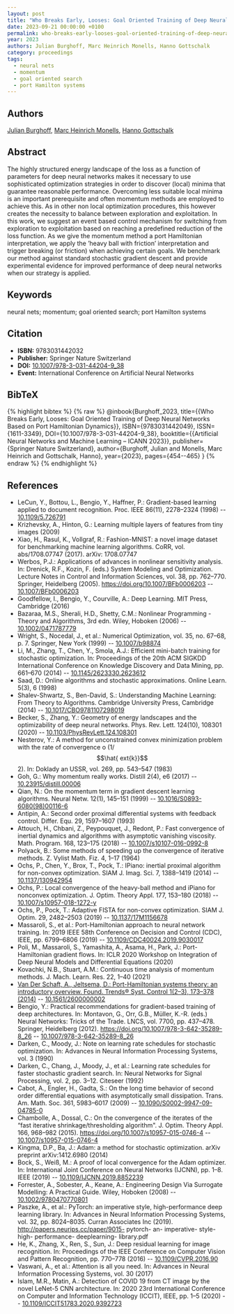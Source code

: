 ```yaml
---
layout: post
title: "Who Breaks Early, Looses: Goal Oriented Training of Deep Neural Networks Based on Port Hamiltonian Dynamics"
date: 2023-09-21 00:00:00 +0100
permalink: who-breaks-early-looses-goal-oriented-training-of-deep-neural-networks-based-on-port-hamiltonian-dynamics
year: 2023
authors: Julian Burghoff, Marc Heinrich Monells, Hanno Gottschalk
category: proceedings
tags:
  - neural nets
  - momentum
  - goal oriented search
  - port Hamilton systems
---
```

 
## Authors
[Julian Burghoff](authors/julian-burghoff), [Marc Heinrich Monells](authors/marc-heinrich-monells), [Hanno Gottschalk](authors/hanno-gottschalk)
 
## Abstract
The highly structured energy landscape of the loss as a function of parameters for deep neural networks makes it necessary to use sophisticated optimization strategies in order to discover (local) minima that guarantee reasonable performance. Overcoming less suitable local minima is an important prerequisite and often momentum methods are employed to achieve this. As in other non local optimization procedures, this however creates the necessity to balance between exploration and exploitation. In this work, we suggest an event based control mechanism for switching from exploration to exploitation based on reaching a predefined reduction of the loss function. As we give the momentum method a port Hamiltonian interpretation, we apply the ’heavy ball with friction’ interpretation and trigger breaking (or friction) when achieving certain goals. We benchmark our method against standard stochastic gradient descent and provide experimental evidence for improved performance of deep neural networks when our strategy is applied.
 
## Keywords
neural nets; momentum; goal oriented search; port Hamilton systems
 
## Citation
- **ISBN:** 9783031442032
- **Publisher:** Springer Nature Switzerland
- **DOI:** [10.1007/978-3-031-44204-9_38](https://doi.org/10.1007/978-3-031-44204-9_38)
- **Event:** International Conference on Artificial Neural Networks
 
## BibTeX
{% highlight bibtex %}
{% raw %}
@inbook{Burghoff_2023,
  title={{Who Breaks Early, Looses: Goal Oriented Training of Deep Neural Networks Based on Port Hamiltonian Dynamics}},
  ISBN={9783031442049},
  ISSN={1611-3349},
  DOI={10.1007/978-3-031-44204-9_38},
  booktitle={{Artificial Neural Networks and Machine Learning – ICANN 2023}},
  publisher={Springer Nature Switzerland},
  author={Burghoff, Julian and Monells, Marc Heinrich and Gottschalk, Hanno},
  year={2023},
  pages={454--465}
}
{% endraw %}
{% endhighlight %}
 
## References
- LeCun, Y., Bottou, L., Bengio, Y., Haffner, P.: Gradient-based learning applied to document recognition. Proc. IEEE 86(11), 2278–2324 (1998) -- [10.1109/5.726791](https://doi.org/10.1109/5.726791)
- Krizhevsky, A., Hinton, G.: Learning multiple layers of features from tiny images (2009)
- Xiao, H., Rasul, K., Vollgraf, R.: Fashion-MNIST: a novel image dataset for benchmarking machine learning algorithms. CoRR, vol. abs/1708.07747 (2017). arXiv: 1708.07747
- Werbos, P.J.: Applications of advances in nonlinear sensitivity analysis. In: Drenick, R.F., Kozin, F. (eds.) System Modeling and Optimization. Lecture Notes in Control and Information Sciences, vol. 38, pp. 762–770. Springer, Heidelberg (2005). https://doi.org/10.1007/BFb0006203 -- [10.1007/BFb0006203](https://doi.org/10.1007/BFb0006203)
- Goodfellow, I., Bengio, Y., Courville, A.: Deep Learning. MIT Press, Cambridge (2016)
- Bazaraa, M.S., Sherali, H.D., Shetty, C.M.: Nonlinear Programming - Theory and Algorithms, 3rd edn. Wiley, Hoboken (2006) -- [10.1002/0471787779](https://doi.org/10.1002/0471787779)
- Wright, S., Nocedal, J., et al.: Numerical Optimization, vol. 35, no. 67–68, p. 7. Springer, New York (1999) -- [10.1007/b98874](https://doi.org/10.1007/b98874)
- Li, M., Zhang, T., Chen, Y., Smola, A.J.: Efficient mini-batch training for stochastic optimization. In: Proceedings of the 20th ACM SIGKDD International Conference on Knowledge Discovery and Data Mining, pp. 661–670 (2014) -- [10.1145/2623330.2623612](https://doi.org/10.1145/2623330.2623612)
- Saad, D.: Online algorithms and stochastic approximations. Online Learn. 5(3), 6 (1998)
- Shalev-Shwartz, S., Ben-David, S.: Understanding Machine Learning: From Theory to Algorithms. Cambridge University Press, Cambridge (2014) -- [10.1017/CBO9781107298019](https://doi.org/10.1017/CBO9781107298019)
- Becker, S., Zhang, Y.: Geometry of energy landscapes and the optimizability of deep neural networks. Phys. Rev. Lett. 124(10), 108301 (2020) -- [10.1103/PhysRevLett.124.108301](https://doi.org/10.1103/PhysRevLett.124.108301)
- Nesterov, Y.: A method for unconstrained convex minimization problem with the rate of convergence o (1/$$\hat{	ext{k}}$$2). In: Doklady an USSR, vol. 269, pp. 543–547 (1983)
- Goh, G.: Why momentum really works. Distill 2(4), e6 (2017) -- [10.23915/distill.00006](https://doi.org/10.23915/distill.00006)
- Qian, N.: On the momentum term in gradient descent learning algorithms. Neural Netw. 12(1), 145–151 (1999) -- [10.1016/S0893-6080(98)00116-6](https://doi.org/10.1016/S0893-6080(98)00116-6)
- Antipin, A.: Second order proximal differential systems with feedback control. Differ. Equ. 29, 1597–1607 (1993)
- Attouch, H., Chbani, Z., Peypouquet, J., Redont, P.: Fast convergence of inertial dynamics and algorithms with asymptotic vanishing viscosity. Math. Program. 168, 123–175 (2018) -- [10.1007/s10107-016-0992-8](https://doi.org/10.1007/s10107-016-0992-8)
- Polyack, B.: Some methods of speeding up the convergence of iterative methods. Z. Vylist Math. Fiz. 4, 1–17 (1964)
- Ochs, P., Chen, Y., Brox, T., Pock, T.: IPiano: inertial proximal algorithm for non-convex optimization. SIAM J. Imag. Sci. 7, 1388–1419 (2014) -- [10.1137/130942954](https://doi.org/10.1137/130942954)
- Ochs, P.: Local convergence of the heavy-ball method and iPiano for nonconvex optimization. J. Optim. Theory Appl. 177, 153–180 (2018) -- [10.1007/s10957-018-1272-y](https://doi.org/10.1007/s10957-018-1272-y)
- Ochs, P., Pock, T.: Adaptive FISTA for non-convex optimization. SIAM J. Optim. 29, 2482–2503 (2019) -- [10.1137/17M1156678](https://doi.org/10.1137/17M1156678)
- Massaroli, S., et al.: Port-Hamiltonian approach to neural network training. In: 2019 IEEE 58th Conference on Decision and Control (CDC), IEEE, pp. 6799–6806 (2019) -- [10.1109/CDC40024.2019.9030017](https://doi.org/10.1109/CDC40024.2019.9030017)
- Poli, M., Massaroli, S., Yamashita, A., Asama, H., Park, J.: Port-Hamiltonian gradient flows. In: ICLR 2020 Workshop on Integration of Deep Neural Models and Differential Equations (2020)
- Kovachki, N.B., Stuart, A.M.: Continuous time analysis of momentum methods. J. Mach. Learn. Res. 22, 1–40 (2021)
- [Van Der Schaft, A., Jeltsema, D.: Port-Hamiltonian systems theory: an introductory overview. Found. Trends® Syst. Control 1(2–3), 173–378 (2014)](port-hamiltonian-systems-theory-an-introductory-overview-journal) -- [10.1561/2600000002](https://doi.org/10.1561/2600000002)
- Bengio, Y.: Practical recommendations for gradient-based training of deep architectures. In: Montavon, G., Orr, G.B., Müller, K.-R. (eds.) Neural Networks: Tricks of the Trade. LNCS, vol. 7700, pp. 437–478. Springer, Heidelberg (2012). https://doi.org/10.1007/978-3-642-35289-8_26 -- [10.1007/978-3-642-35289-8_26](https://doi.org/10.1007/978-3-642-35289-8_26)
- Darken, C., Moody, J.: Note on learning rate schedules for stochastic optimization. In: Advances in Neural Information Processing Systems, vol. 3 (1990)
- Darken, C., Chang, J., Moody, J., et al.: Learning rate schedules for faster stochastic gradient search. In: Neural Networks for Signal Processing, vol. 2, pp. 3–12. Citeseer (1992)
- Cabot, A., Engler, H., Gadta, S.: On the long time behavior of second order differential equations with asymptotically small dissipation. Trans. Am. Math. Soc. 361, 5983–6017 (2009) -- [10.1090/S0002-9947-09-04785-0](https://doi.org/10.1090/S0002-9947-09-04785-0)
- Chambolle, A., Dossal, C.: On the convergence of the iterates of the “fast iterative shrinkage/thresholding algorithm". J. Optim. Theory Appl. 166, 968–982 (2015). https://doi.org/10.1007/s10957-015-0746-4 -- [10.1007/s10957-015-0746-4](https://doi.org/10.1007/s10957-015-0746-4)
- Kingma, D.P., Ba, J.: Adam: a method for stochastic optimization. arXiv preprint arXiv:1412.6980 (2014)
- Bock, S., Weiß, M.: A proof of local convergence for the Adam optimizer. In: International Joint Conference on Neural Networks (IJCNN), pp. 1–8. IEEE (2019) -- [10.1109/IJCNN.2019.8852239](https://doi.org/10.1109/IJCNN.2019.8852239)
- Forrester, A., Sobester, A., Keane, A.: Engineering Design Via Surrogate Modelling: A Practical Guide. Wiley, Hoboken (2008) -- [10.1002/9780470770801](https://doi.org/10.1002/9780470770801)
- Paszke, A., et al.: PyTorch: an imperative style, high-performance deep learning library. In: Advances in Neural Information Processing Systems, vol. 32, pp. 8024–8035. Curran Associates Inc (2019). http://papers.neurips.cc/paper/9015- pytorch- an- imperative- style- high- performance- deeplearning- library.pdf
- He, K., Zhang, X., Ren, S., Sun, J.: Deep residual learning for image recognition. In: Proceedings of the IEEE Conference on Computer Vision and Pattern Recognition, pp. 770–778 (2016) -- [10.1109/CVPR.2016.90](https://doi.org/10.1109/CVPR.2016.90)
- Vaswani, A., et al.: Attention is all you need. In: Advances in Neural Information Processing Systems, vol. 30 (2017)
- Islam, M.R., Matin, A.: Detection of COVID 19 from CT image by the novel LeNet-5 CNN architecture. In: 2020 23rd International Conference on Computer and Information Technology (ICCIT), IEEE, pp. 1–5 (2020) -- [10.1109/ICCIT51783.2020.9392723](https://doi.org/10.1109/ICCIT51783.2020.9392723)

